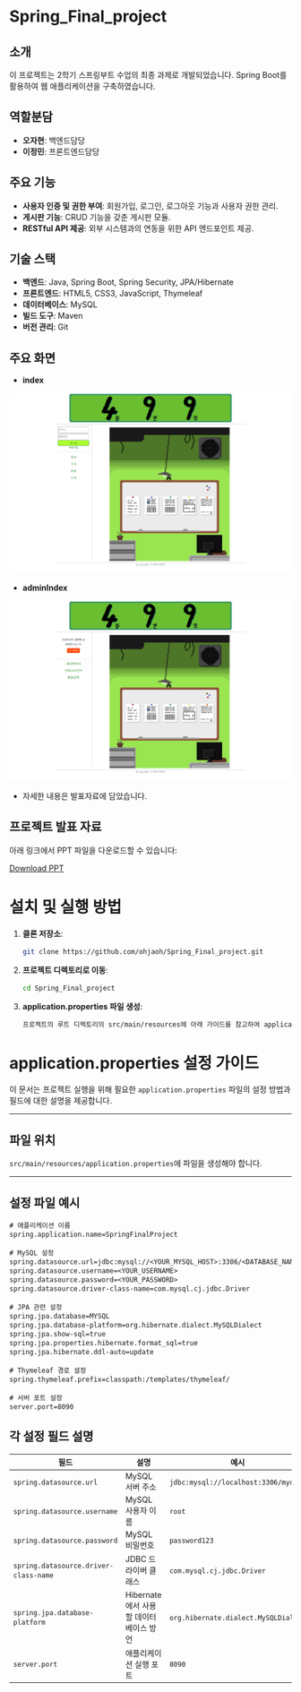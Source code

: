 # Spring_Final_project

## 소개
이 프로젝트는 2학기 스프링부트 수업의 최종 과제로 개발되었습니다. Spring Boot를 활용하여 웹 애플리케이션을 구축하였습니다.

## 역할분담
- **오자현**: 백엔드담당
- **이정민**: 프론트엔드담당

## 주요 기능
- **사용자 인증 및 권한 부여**: 회원가입, 로그인, 로그아웃 기능과 사용자 권한 관리.
- **게시판 기능**: CRUD 기능을 갖춘 게시판 모듈.
- **RESTful API 제공**: 외부 시스템과의 연동을 위한 API 엔드포인트 제공.

## 기술 스택
- **백엔드**: Java, Spring Boot, Spring Security, JPA/Hibernate
- **프론트엔드**: HTML5, CSS3, JavaScript, Thymeleaf
- **데이터베이스**: MySQL
- **빌드 도구**: Maven
- **버전 관리**: Git

## 주요 화면
- **index**
<img src="./img/index.png">

- **adminIndex**
<img src="./img/adminIndex.png">

- 자세한 내용은 발표자료에 담았습니다.
## 프로젝트 발표 자료

아래 링크에서 PPT 파일을 다운로드할 수 있습니다:

[Download PPT](https://github.com/ohjaoh/Spring_Final_project/raw/main/사람구인구직사이트(499).pptx)

# 설치 및 실행 방법
1. **클론 저장소**:
   ```bash
   git clone https://github.com/ohjaoh/Spring_Final_project.git
2. **프로젝트 디렉토리로 이동**:
    ```bash
    cd Spring_Final_project
    
3. **application.properties 파일 생성**:
    ```bash
    프로젝트의 루트 디렉토리의 src/main/resources에 아래 가이드를 참고하여 application.properties 파일을 작성하세요.
    
# application.properties 설정 가이드

이 문서는 프로젝트 실행을 위해 필요한 `application.properties` 파일의 설정 방법과 필드에 대한 설명을 제공합니다.

---

## 파일 위치
`src/main/resources/application.properties`에 파일을 생성해야 합니다.

---

## 설정 파일 예시

```properties
# 애플리케이션 이름
spring.application.name=SpringFinalProject

# MySQL 설정
spring.datasource.url=jdbc:mysql://<YOUR_MYSQL_HOST>:3306/<DATABASE_NAME>
spring.datasource.username=<YOUR_USERNAME>
spring.datasource.password=<YOUR_PASSWORD>
spring.datasource.driver-class-name=com.mysql.cj.jdbc.Driver

# JPA 관련 설정
spring.jpa.database=MYSQL
spring.jpa.database-platform=org.hibernate.dialect.MySQLDialect
spring.jpa.show-sql=true
spring.jpa.properties.hibernate.format_sql=true
spring.jpa.hibernate.ddl-auto=update

# Thymeleaf 경로 설정
spring.thymeleaf.prefix=classpath:/templates/thymeleaf/

# 서버 포트 설정
server.port=8090
```

## 각 설정 필드 설명

| 필드                              | 설명                                  | 예시                                 |
|-----------------------------------|---------------------------------------|--------------------------------------|
| `spring.datasource.url`           | MySQL 서버 주소                       | `jdbc:mysql://localhost:3306/mydb`   |
| `spring.datasource.username`      | MySQL 사용자 이름                    | `root`                               |
| `spring.datasource.password`      | MySQL 비밀번호                        | `password123`                        |
| `spring.datasource.driver-class-name` | JDBC 드라이버 클래스               | `com.mysql.cj.jdbc.Driver`           |
| `spring.jpa.database-platform`    | Hibernate에서 사용할 데이터베이스 방언 | `org.hibernate.dialect.MySQLDialect` |
| `server.port`                     | 애플리케이션 실행 포트                | `8090`                               |
